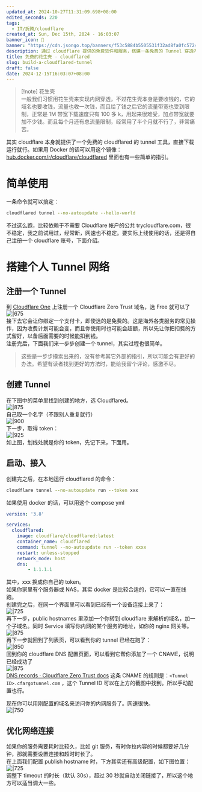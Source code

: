 ```yaml
---
updated_at: 2024-10-27T11:31:09.698+08:00
edited_seconds: 220
tags:
  - IT/折腾/cloudflare
created_at: Sun, Dec 15th, 2024 - 16:03:07
banner_icon: 📂
banner: "https://cdn.jsongo.top/banners/f53c5884b5505531f32ad8fa0fc57247.jpg"
description: 通过 cloudflare 提供的免费软件和服务，搭建一条免费的 Tunnel 穿透内网，并指定自定义域名来访问你的内网服务，关键还没有网速限制
title: 免费的花生壳 - cloudflared
slug: build-a-cloudflared-tunnel
draft: false
date: 2024-12-15T16:03:07+08:00
---
```

> [!note] 花生壳  
> 一般我们习惯用花生壳来实现内网穿透，不过花生壳本身是要收钱的，它的域名也要收钱，流量也收一次钱，而且给了钱之后它的流量带宽也受到限制，正常是 1M 带宽下载速度只有 100 多 k，用起来很难受，加点带宽就要加不少钱。而且每个月还有总流量限制，经常用了半个月就不行了，非常痛苦。

其实 cloudflare 本身就提供了一个免费的 cloudflared 的 tunnel 工具，直接下载运行就行。如果用 Docker 的话可以用这个镜像：[hub.docker.com/r/cloudflare/cloudflared](https://hub.docker.com/r/cloudflare/cloudflared) 里面也有一些简单的指引。
# 简单使用
一条命令就可以搞定：
```bash
cloudflared tunnel --no-autoupdate --hello-world
```
不过这么跑，比较依赖于不需要 Cloudflare 帐户的公共 trycloudflare.com，很不稳定，我之前试用过，经常断，网速也不稳定。要实际上线使用的话，还是得自己注册一个 cloudflare 账号，下面介绍。
# 搭建个人 Tunnel 网络
## 注册一个 Tunnel
到 [Cloudflare One](https://dash.teams.cloudflare.com/⁠) 上注册一个 Cloudflare Zero Trust 域名，选 Free 就可以了  
	![|675](https://cdn.jsongo.top/2024/12/420352862a7523747b97d596ff767b81.webp)  
接下去它会让你绑定一个支付卡，即使选的是免费的。这是海外各类服务的常见操作，因为收费计划可能会变，而且你使用时也可能会超额，所以先让你把扣费的方式留好，以备后面需要的时候能扣到钱。  
注册完后，下面我们来一步步创建一个 tunnel，其实过程也很简单。
>  这些是一步步摸索出来的，没有参考其它外部的指引，所以可能会有更好的办法。希望有读者找到更好的方法时，能给我留个评论，感激不尽。
## 创建 Tunnel
在下图中的菜单里找到创建的地方，选 Cloudflared。  
	![|875](https://cdn.jsongo.top/2024/12/5b690dff91048eeaeb5663f168c837a2.webp)  
自己取一个名字（不跟别人重复就行）  
	![|900](https://cdn.jsongo.top/2024/12/8652218a31d2d78c56aa4f0a43edcf8d.webp)  
下一步，取得 token：  
	![|925](https://cdn.jsongo.top/2024/12/29b1a001c14459ba21b349c12cb4288d.webp)  
如上图，划线处就是你的 token，先记下来，下面用。
## 启动、接入
创建完之后，在本地运行 cloudflared 的命令：
```bash
cloudflare tunnel --no-autoupdate run --token xxx
```
如果使用 docker 的话，可以用这个 compose yml
```yml
version: '3.8'

services:
  cloudflared:
    image: cloudflare/cloudflared:latest
    container_name: cloudflared
    command: tunnel --no-autoupdate run --token xxxx
    restart: unless-stopped
    network_mode: host
    dns:
        - 1.1.1.1
```
其中，xxx 换成你自己的 token。  
如果你家里有个服务器或 NAS，其实 docker 是比较合适的，它可以一直在线跑。  
创建完之后，在同一个界面里可以看到已经有一个设备连接上来了：  
	![|725](https://cdn.jsongo.top/2024/12/3c23fd4e318bb3198e69dd369ed24c29.webp)  
再下一步，public hostnames 里添加一个你转到 cloudflare 来解析的域名，加一个子域名。同时 Service 填写你内网的某个服务的地址，如你的 nginx 网关等。  
	![|875](https://cdn.jsongo.top/2024/12/0e9d6a0c0afadbd8100b681aab58a962.webp)  
再下一步就回到了列表页，可以看到你的 tunnel 已经在跑了：  
	![|850](https://cdn.jsongo.top/2024/12/f39e1282f64410a6862142f136b7108b.webp)  
回到你的 cloudflare DNS 配置页面，可以看到它帮你添加了一个 CNAME，说明已经成功了  
	![|875](https://cdn.jsongo.top/2024/12/292affb6bfeac40389684bb915b7bce0.webp)  
	[DNS records · Cloudflare Zero Trust docs](https://developers.cloudflare.com/cloudflare-one/connections/connect-networks/routing-to-tunnel/dns/) 这条 CNAME 的规则是：`<Tunnel ID>.cfargotunnel.com` ，这个 Tunnel ID 可以在上方的截图中找到。所以手动配置也行。
	
现在你可以用刚配置的域名来访问你的内网服务了。网速很快。  
	![|750](https://cdn.jsongo.top/2024/12/7063c449ce57a9dfa970e2e9c6916d9e.webp)
## 优化网络连接
如果你的服务需要耗时比较久，比如 git 服务，有时你拉内容的时候都要好几分钟，那就需要设置连接和超时时长了。  
在上面我们配置 publish hostname 时，下方其实还有高级配置，如下图位置：  
	![|725](https://cdn.jsongo.top/2024/12/321e5240cb520e8f255d0afad7893609.webp)  
	调整下 timeout 的时长（默认 30s），超过 30 秒就自动关闭链接了，所以这个地方可以适当调大一些。
## 